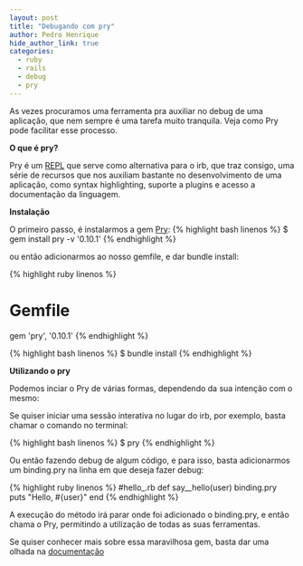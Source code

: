 ```yaml
---
layout: post
title: "Debugando com pry"
author: Pedro Henrique
hide_author_link: true
categories:
  - ruby
  - rails
  - debug
  - pry
---
```


As vezes procuramos uma ferramenta pra auxiliar no debug de uma aplicação, que nem sempre é uma tarefa muito tranquila. Veja como Pry pode facilitar esse processo.
<!--more-->
**O que é pry?**

Pry é um [REPL](http://en.wikipedia.org/wiki/Read%E2%80%93eval%E2%80%93print_loop) que serve como alternativa para o irb, que traz consigo, uma série de recursos
que nos auxiliam bastante no desenvolvimento de uma aplicação, como syntax highlighting, suporte a plugins e acesso a documentação da linguagem.

**Instalação**

O primeiro passo, é instalarmos a gem [Pry](https://github.com/pry/pry):
{% highlight bash linenos %}
  $ gem install pry -v '0.10.1'
{% endhighlight %}

ou então adicionarmos ao nosso gemfile, e dar bundle install:

{% highlight ruby linenos %}
  # Gemfile
  gem 'pry', '0.10.1'
{% endhighlight %}

{% highlight bash linenos %}
  $ bundle install
{% endhighlight %}

**Utilizando o pry**

Podemos inciar o Pry de várias formas, dependendo da sua intenção com o mesmo:

Se quiser iniciar uma sessão interativa no lugar do irb, por exemplo, basta chamar o comando no terminal:

{% highlight bash linenos %}
  $ pry
{% endhighlight %}

Ou então fazendo debug de algum código, e para isso, basta adicionarmos um binding.pry na linha em que deseja fazer debug:

{% highlight ruby linenos %}
  #hello_.rb
  def say__hello(user)
    binding.pry
    puts "Hello, #{user}"
  end
 {% endhighlight %}

 A execução do método irá parar onde foi adicionado o binding.pry, e então chama o Pry, permitindo a utilização de todas as suas ferramentas.

 Se quiser conhecer mais sobre essa maravilhosa gem, basta dar uma olhada na [documentação](https://github.com/pry/pry/wiki)

